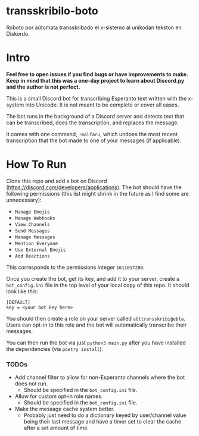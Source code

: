 # transskribilo-boto
Roboto por aŭtomata transskribado el x-sistemo al unikodan tekston en Diskordo.

# Intro

__Feel free to open issues if you find bugs or have improvements to make. Keep in mind that this was a one-day project to learn about Discord.py and the author is not perfect.__

This is a small Discord bot for transcribing Esperanto text written with the x-system into Unicode. It is not meant to be complete or cover all cases.

The bot runs in the background of a Discord server and detects text that can be transcribed, does the transcription, and replaces the message.

It comes with one command, `!malfaru`, which undoes the most recent transcription that the bot made to one of your messages (if applicable).

# How To Run

Clone this repo and add a bot on Discord (https://discord.com/developers/applications). The bot should have the following permissions (this list might shrink in the future as I find some are unnecessary):
 - `Manage Emojis`
 - `Manage Webhooks`
 - `View Channels`
 - `Send Messages`
 - `Manage Messages`
 - `Mention Everyone`
 - `Use External Emojis`
 - `Add Reactions`

This corresponds to the permissions integer `1611017280`.

Once you create the bot, get its key, and add it to your server, create a `bot_config.ini` file in the top level of your local copy of this repo. It should look like this:

```
[DEFAULT]
key = <your bot key here>
```

You should then create a role on your server called `aŭttransskribiĝebla`. Users can opt-in to this role and the bot will automatically transcribe their messages.

You can then run the bot via just `python3 main.py` after you have installed the dependencies (via `poetry install`).

### TODOs
 - Add channel filter to allow for non-Esperanto channels where the bot does not run.
    - Should be specified in the `bot_config.ini` file.
 - Allow for custom opt-in role names.
    - Should be specified in the `bot_config.ini` file.
 - Make the message cache system better.
    - Probably just need to do a dictionary keyed by user/channel value being their last message and have a timer set to clear the cache after a set amount of time.

